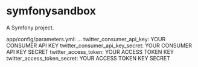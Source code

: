 symfonysandbox
==============

A Symfony project.

app/config/parameters.yml:
...
twitter_consumer_api_key: YOUR CONSUMER API KEY
twitter_consumer_api_key_secret: YOUR CONSUMER API KEY SECRET
twitter_access_token: YOUR ACCESS TOKEN KEY
twitter_access_token_secret: YOUR ACCESS TOKEN KEY SECRET